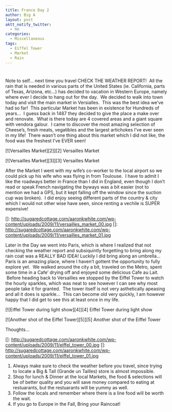 ```yaml
---
title: France Day 2
author: Big A
layout: post
aktt_notify_twitter:
  - no
categories:
  - Miscellaneous
tags:
  - Eiffel Tower
  - Market
  - Rain
---
```

# 

Note to self… next time you travel CHECK THE WEATHER REPORT!  All the rain that is needed in various parts of the United States (ie. California, parts of Texas, Arizona, etc…) has decided to vacation in Western Europe, namely where ever I decide to hang out for the day.  We decided to walk into town today and visit the main market in Versialles.  This was the best idea we’ve had so far!  This particular Market has been in existence for Hundreds of years…  I guess back in 1487 they decided to give the place a make over and renovate.  What is there today are 4 covered areas and a giant square with vendora galour.  I came to discover the most amazing selection of Cheese’s, fresh meats, vegatibles and the largest artichokes I’ve ever seen in my life!  There wasn’t one thing about this market which I did not like, the food was the freshest I’ve EVER seen!

[![Versailles Market][2]][2]
Versailles Market

[![Versailles Market][3]][3]
Versailles Market

After the Market I went with my wife’s co-worker to the local airport so we could pick up his wife who was flying in from Toulouse.  I have to admit I like the roadways better in France than I did in England, even though I don’t read or speak French navigating the byways was a bit easier (not to mention we had a GPS, but it kept falling off the window since the suction cup was broken).  I did enjoy seeing different parts of the country & city which I would not other wise have seen, since renting a vechile is SUPER expensive!

 []: http://sugaredcottage.com/aaronkwhite.com/wp-content/uploads/2009/11/versailles_market_00.jpg
 []: http://sugaredcottage.com/aaronkwhite.com/wp-content/uploads/2009/11/versailles_market_01.jpg

Later in the Day we went into Paris, which is where I realized that not checking the weather report and subsiquintly forgetting to bring along my rain coat was a REALLY BAD IDEA! Luckily I did bring along an umbrella… Paris is an amazing place, where I haven’t gottent the opportunity to fully explore yet.  We walked around the city a bit, traveled on the Metro, spent some time in a Cafe’ drying off and enjoyed some delicious Cafe au Lait.  Before heading back to Versailles we stopped by the Eiffel Tower to watch the hourly sparkles, which was neat to see however I can see why most people take it for granted.  The tower itself is not very asthetically apeasing and all it does is sparkle…  This can become old very quickly, I am however happy that I did get to see this at least once in my life.

[![Eiffel Tower during light show][4]][4]
Eiffel Tower during light show

[![Another shot of the Eiffel Tower][5]][5]
Another shot of the Eiffel Tower

Thoughts…

 []: http://sugaredcottage.com/aaronkwhite.com/wp-content/uploads/2009/11/eiffel_tower_00.jpg
 []: http://sugaredcottage.com/aaronkwhite.com/wp-content/uploads/2009/11/eiffel_tower_01.jpg

1.  Always make sure to check the weather before you travel, since trying to locate a Big & Tall (Grande un Tailles) store is almost impossible.
2.  Shop for lunch & Dinner at the local Markets, the food & selections will be of better quality and you will save money compared to eating at restuarants, but the restuarants will be yummy as well.
3.  Follow the locals and remember where there is a line food will be worth the wait.
4.  If you go to Europe in the Fall, Bring your Raincoat!